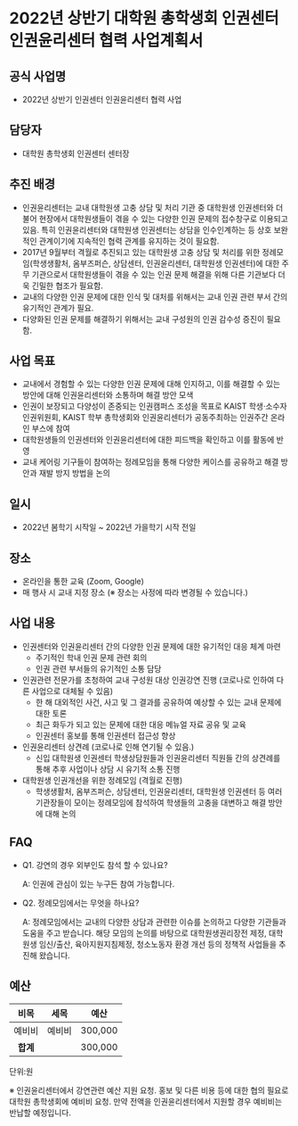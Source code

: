 2022년 상반기 대학원 총학생회 인권센터 인권윤리센터 협력 사업계획서
===

## 공식 사업명
- 2022년 상반기 인권센터 인권윤리센터 협력 사업

## 담당자
- 대학원 총학생회 인권센터 센터장

## 추진 배경
- 인권윤리센터는 교내 대학원생 고충 상담 및 처리 기관 중 대학원생 인권센터와 더불어 현장에서 대학원생들이 겪을 수 있는 다양한 인권 문제의 접수창구로 이용되고 있음. 특히 인권윤리센터와 대학원생 인권센터는 상담을 인수인계하는 등 상호 보완적인 관계이기에 지속적인 협력 관계를 유지하는 것이 필요함. 
- 2017년 9월부터 격월로 추진되고 있는 대학원생 고충 상담 및 처리를 위한 정례모임(학생생활처, 옴부즈퍼슨, 상담센터, 인권윤리센터, 대학원생 인권센터)에 대한 주무 기관으로서 대학원생들이 겪을 수 있는 인권 문제 해결을 위해 다른 기관보다 더욱 긴밀한 협조가 필요함.
- 교내의 다양한 인권 문제에 대한 인식 및 대처를 위해서는 교내 인권 관련 부서 간의 유기적인 관계가 필요.
- 다양화된 인권 문제를 해결하기 위해서는 교내 구성원의 인권 감수성 증진이 필요함.

## 사업 목표
-  교내에서 경험할 수 있는 다양한 인권 문제에 대해 인지하고, 이를 해결할 수 있는 방안에 대해 인권윤리센터와 소통하며 해결 방안 모색
-  인권이 보장되고 다양성이 존중되는 인권캠퍼스 조성을 목표로 KAIST 학생·소수자 인권위원회, KAIST 학부 총학생회와 인권윤리센터가 공동주최하는 인권주간 온라인 부스에 참여  
-  대학원생들의 인권센터와 인권윤리센터에 대한 피드백을 확인하고 이를 활동에 반영
-  교내 케어링 기구들이 참여하는 정례모임을 통해 다양한 케이스를 공유하고 해결 방안과 재발 방지 방법을 논의

## 일시
- 2022년 봄학기 시작일 ~ 2022년 가을학기 시작 전일

## 장소
- 온라인을 통한 교육 (Zoom, Google)
- 매 행사 시 교내 지정 장소 (※ 장소는 사정에 따라 변경될 수 있습니다.)

## 사업 내용
- 인권센터와 인권윤리센터 간의 다양한 인권 문제에 대한 유기적인 대응 체계 마련 
	- 주기적인 학내 인권 문제 관련 회의 
	- 인권 관련 부서들의 유기적인 소통 담당
- 인권관련 전문가를 초청하여 교내 구성원 대상 인권강연 진행 (코로나로 인하여 다른 사업으로 대체될 수 있음)
	- 한 해 대외적인 사건, 사고 및 그 결과를 공유하여 예상할 수 있는 교내 문제에 대한 토론 
	- 최근 화두가 되고 있는 문제에 대한 대응 메뉴얼 자료 공유 및 교육 
	- 인권센터 홍보를 통해 인권센터 접근성 향상
- 인권윤리센터 상견례 (코로나로 인해 연기될 수 있음.) 
	- 신입 대학원생 인권센터 학생상담원들과 인권윤리센터 직원들 간의 상견례를 통해 추후 사업이나 상담 시 유기적 소통 진행
-  대학원생 인권개선을 위한 정례모임 (격월로 진행) 
	- 학생생활처, 옴부즈퍼슨, 상담센터, 인권윤리센터, 대학원생 인권센터 등 여러 기관장들이 모이는 정례모임에 참석하여 학생들의 고충을 대변하고 해결 방안에 대해 논의



## FAQ
- Q1. 강연의 경우 외부인도 참석 할 수 있나요?
	
	A: 인권에 관심이 있는 누구든 참여 가능합니다. 
	
- Q2. 정례모임에서는 무엇을 하나요?

	A: 정례모임에서는 교내의 다양한 상담과 관련한 이슈를 논의하고 다양한 기관들과 도움을 주고 받습니다. 해당 모임의 논의를 바탕으로 대학원생권리장전 제정, 대학원생 임신/출산, 육아지원지침제정, 청소노동자 환경 개선 등의 정책적 사업들을 추진해 왔습니다.


## 예산

|  **비목** |   **세목**   | **예산** |
|:----------:|:------------:|:--------:|
| 예비비  | 예비비 | 300,000 |
|   **합계**  |              |    300,000    |

단위:원

※ 인권윤리센터에서 강연관련 예산 지원 요청. 홍보 및 다른 비용 등에 대한 협의 필요로 대학원 총학생회에 예비비 요청. 만약 전액을 인권윤리센터에서 지원할 경우 예비비는 반납할 예정입니다.



